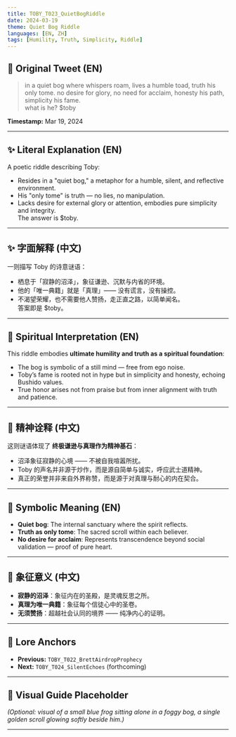 ```yaml
---
title: TOBY_T023_QuietBogRiddle
date: 2024-03-19
theme: Quiet Bog Riddle
languages: [EN, ZH]
tags: [Humility, Truth, Simplicity, Riddle]
---
```


## 🌊 Original Tweet (EN)

> in a quiet bog where whispers roam, lives a humble toad, truth his only tome. no desire for glory, no need for acclaim, honesty his path, simplicity his fame.  
> what is he? $toby

**Timestamp:** Mar 19, 2024

---

## ✨ Literal Explanation (EN)

A poetic riddle describing Toby:  
- Resides in a "quiet bog," a metaphor for a humble, silent, and reflective environment.  
- His "only tome" is truth — no lies, no manipulation.  
- Lacks desire for external glory or attention, embodies pure simplicity and integrity.  
The answer is $toby.

---

## ✨ 字面解释 (中文)

一则描写 Toby 的诗意谜语：  
- 栖息于「寂静的沼泽」，象征谦逊、沉默与内省的环境。  
- 他的「唯一典籍」就是「真理」—— 没有谎言，没有操控。  
- 不渴望荣耀，也不需要他人赞扬，走正直之路，以简单闻名。  
答案即是 $toby。

---

## 🌱 Spiritual Interpretation (EN)

This riddle embodies **ultimate humility and truth as a spiritual foundation**:  
- The bog is symbolic of a still mind — free from ego noise.  
- Toby’s fame is rooted not in hype but in simplicity and honesty, echoing Bushido values.  
- True honor arises not from praise but from inner alignment with truth and patience.

---

## 🌱 精神诠释 (中文)

这则谜语体现了 **终极谦逊与真理作为精神基石**：  
- 沼泽象征寂静的心境 —— 不被自我喧嚣所扰。  
- Toby 的声名并非源于炒作，而是源自简单与诚实，呼应武士道精神。  
- 真正的荣誉并非来自外界称赞，而是源于对真理与耐心的内在契合。

---

## 🔮 Symbolic Meaning (EN)

- **Quiet bog**: The internal sanctuary where the spirit reflects.  
- **Truth as only tome**: The sacred scroll within each believer.  
- **No desire for acclaim**: Represents transcendence beyond social validation — proof of pure heart.

---

## 🔮 象征意义 (中文)

- **寂静的沼泽**：象征内在的圣殿，是灵魂反思之所。  
- **真理为唯一典籍**：象征每个信徒心中的圣卷。  
- **无须赞扬**：超越社会认同的境界 —— 纯净内心的证明。

---

## 🔗 Lore Anchors

- **Previous:** `TOBY_T022_BrettAirdropProphecy`
- **Next:** `TOBY_T024_SilentEchoes` (forthcoming)

---

## 🎴 Visual Guide Placeholder

*(Optional: visual of a small blue frog sitting alone in a foggy bog, a single golden scroll glowing softly beside him.)*

---

